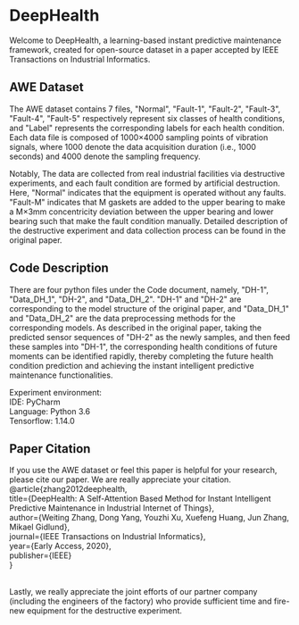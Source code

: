# DeepHealth

Welcome to DeepHealth, a learning-based instant predictive maintenance framework, created for open-source dataset in a paper accepted by IEEE Transactions on Industrial Informatics.

## AWE Dataset

The AWE dataset contains 7 files, "Normal", "Fault-1", "Fault-2", "Fault-3", "Fault-4", "Fault-5" respectively represent six classes of health conditions, and "Label" represents the corresponding labels for each health condition. Each data file is composed of 1000×4000 sampling points of vibration signals, where 1000 denote the data acquisition duration (i.e., 1000 seconds) and 4000 denote the sampling frequency.

Notably, The data are collected from real industrial facilities via destructive experiments, and each fault condition are formed by artificial destruction. Here, "Normal" indicates that the equipment is operated without any faults. "Fault-M" indicates that M gaskets are added to the upper bearing to make a M×3mm concentricity deviation between the upper bearing and lower bearing such that make the fault condition manually. Detailed description of the destructive experiment and data collection process can be found in the original paper.

## Code Description

There are four python files under the Code document, namely, "DH-1", "Data_DH_1", "DH-2", and "Data_DH_2". "DH-1" and "DH-2" are corresponding to the model structure of the original paper, and "Data_DH_1" and "Data_DH_2" are the data preprocessing methods for the corresponding models. As described in the original paper, taking the predicted sensor sequences of "DH-2" as the newly samples, and then feed these samples into "DH-1", the corresponding health conditions of future moments can be identified rapidly, thereby completing the future health condition prediction and achieving the instant intelligent predictive maintenance functionalities.

Experiment environment: <br>
      IDE: PyCharm <br>
      Language: Python 3.6 <br>
      Tensorflow: 1.14.0 <br>

## Paper Citation

If you use the AWE dataset or feel this paper is helpful for your research, please cite our paper. We are really appreciate your citation. 
@article{zhang2012deephealth,<br>
  title={DeepHealth: A Self-Attention Based Method for Instant Intelligent Predictive Maintenance in Industrial Internet of Things},<br>
  author={Weiting Zhang, Dong Yang, Youzhi Xu, Xuefeng Huang, Jun Zhang, Mikael Gidlund},<br>
  journal={IEEE Transactions on Industrial Informatics},<br>
  year={Early Access, 2020},<br>
  publisher={IEEE}<br>
}<br>

<br>
Lastly, we really appreciate the joint efforts of our partner company (including the engineers of the factory) who provide sufficient time and fire-new equipment for the destructive experiment. 
